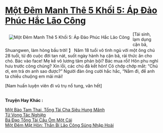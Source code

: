 <a href="https://truyenwiki.net/mot-dem-manh-the-5-khoi-5-ap-dao-phuc-hac-lao-cong.36805/" title="Một Đêm Manh Thê 5 Khối 5: Áp Đảo Phúc Hắc Lão Công"><h1>Một Đêm Manh Thê 5 Khối 5: Áp Đảo Phúc Hắc Lão Công</h1></a><div style="display:table"><img align="right" style="float: left; padding: 10px;" src="https://truyenwiki.net/a/img/str/src/36805.jpg" alt="Một Đêm Manh Thê 5 Khối 5: Áp Đảo Phúc Hắc Lão Công">[Tái sinh, lạm dụng cặn bã, Shuangwen, làm hỏng bầu trời! 】 Năm 18 tuổi vô tình ngủ với một ông chú 28 tuổi, từ đó cuộc đời tan nát, suốt ngày hành hạ cặn bã, rải thức ăn cho chó. Bác vào face! Mẹ kế vô lương tâm phản bội? Bác mua rồi! Hôn phu nghỉ hưu trước công chúng? Xin lỗi, các chú đã kết hôn! Cô chớp chớp mắt: “Chú ơi, em trả ơn anh sao được?” Người đàn ông cười hắc hắc, “Nằm đi, để anh ta chiều chuộng em mãi mãi!<p></p> [Nam huấn luyện viên đi vũ trụ nổ tung, văn hết]</div><p><br><b>Truyện Hay Khác :</b></p><a href="https://truyenwiki.net/mot-bao-tam-thai-tong-tai-cha-sieu-hung-manh.36169/" alt="Một Bào Tam Thai, Tổng Tài Cha Siêu Hung Mãnh">Một Bào Tam Thai, Tổng Tài Cha Siêu Hung Mãnh</a><br/><a href="https://sangtacviet.wordpress.com/2020/10/22/tu-vong-tac-nghiep/" alt="Tử Vong Tác Nghiệp">Tử Vong Tác Nghiệp</a><br/><a href="https://sangtacviet.wordpress.com/2020/10/22/ba-dao-tong-tai-cau-om-mot-cai/" alt="Bá Đạo Tổng Tài Cầu Ôm Một Cái">Bá Đạo Tổng Tài Cầu Ôm Một Cái</a><br/><a href="https://github.com/nownovels/wikidich/tree/master/truyenhay/35890" alt="Một Đêm Mật Hôn: Thần Bí Lão Công Sủng Nhập Hoài">Một Đêm Mật Hôn: Thần Bí Lão Công Sủng Nhập Hoài</a><br/>